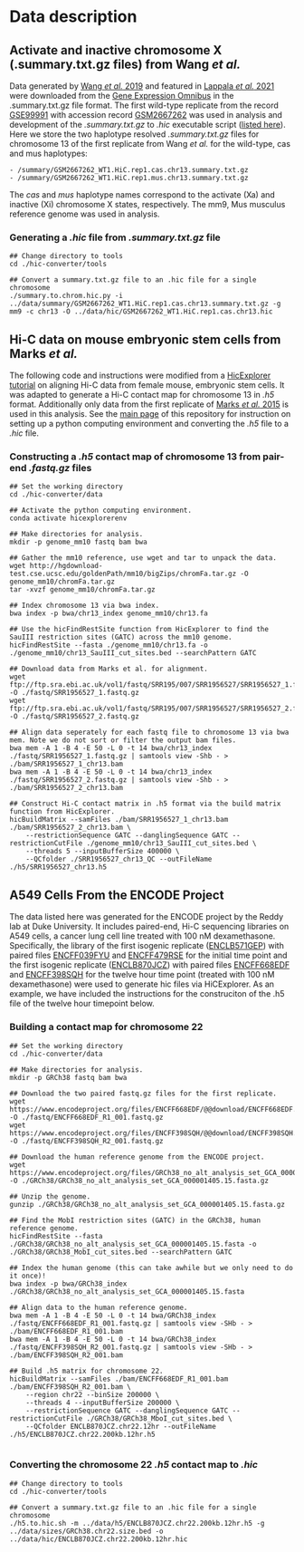 # Data description

## Activate and inactive chromosome X (.summary.txt.gz files) from Wang *et al.*

Data generated by [Wang *et al.* 2019](https://pubmed.ncbi.nlm.nih.gov/29887375/) and featured in [Lappala *et al.* 2021](https://www.pnas.org/doi/abs/10.1073/pnas.2107092118) were downloaded from the [Gene Expression Omnibus](https://www.ncbi.nlm.nih.gov/geo/) in the .summary.txt.gz file format. The first wild-type replicate from the record [GSE99991](https://www.ncbi.nlm.nih.gov/geo/query/acc.cgi?acc=GSE99991) with accession record [GSM2667262](https://www.ncbi.nlm.nih.gov/geo/query/acc.cgi?acc=GSM2667262) was used in analysis and development of the *.summary.txt.gz* to *.hic* executable script ([listed here](https://github.com/4DGB/hic-converter/blob/main/tools/summary.to.chrom.hic.py)). Here we store the two haplotype resolved *.summary.txt.gz* files for chromosome 13 of the first replicate from Wang *et al.* for the wild-type, cas and mus haplotypes: 

    - /summary/GSM2667262_WT1.HiC.rep1.cas.chr13.summary.txt.gz 
    - /summary/GSM2667262_WT1.HiC.rep1.mus.chr13.summary.txt.gz

The *cas* and *mus* haplotype names correspond to the activate (Xa) and inactive (Xi) chromosome X states, respectively. The mm9, Mus musculus reference genome was used in analysis.

### Generating a *.hic* file from *.summary.txt.gz* file
```
## Change directory to tools
cd ./hic-converter/tools

## Convert a summary.txt.gz file to an .hic file for a single chromosome
./summary.to.chrom.hic.py -i ../data/summary/GSM2667262_WT1.HiC.rep1.cas.chr13.summary.txt.gz -g mm9 -c chr13 -O ../data/hic/GSM2667262_WT1.HiC.rep1.cas.chr13.hic

```

## Hi-C data on mouse embryonic stem cells from Marks *et al.* 

The following code and instructions were modified from a [HicExplorer tutorial]( https://hicexplorer.readthedocs.io/en/latest/content/mES-HiC_analysis.html) on aligning Hi-C data from female mouse, embryonic stem cells. It was adapted to generate a Hi-C contact map for chromosome 13 in *.h5* format. Additionally only data from the first replicate of [Marks *et al.* 2015]( https://genomebiology.biomedcentral.com/articles/10.1186/s13059-015-0698-x) is used in this analysis. See the [main page]( https://github.com/4DGB/hic-converter) of this repository for instruction on setting up a python computing environment and converting the *.h5* file to a *.hic* file.

### Constructing a *.h5* contact map of chromosome 13 from pair-end *.fastq.gz* files

```
## Set the working directory
cd ./hic-converter/data

## Activate the python computing environment.
conda activate hicexplorerenv

## Make directories for analysis.
mkdir -p genome_mm10 fastq bam bwa

## Gather the mm10 reference, use wget and tar to unpack the data.
wget http://hgdownload-test.cse.ucsc.edu/goldenPath/mm10/bigZips/chromFa.tar.gz -O genome_mm10/chromFa.tar.gz
tar -xvzf genome_mm10/chromFa.tar.gz

## Index chromosome 13 via bwa index.
bwa index -p bwa/chr13_index genome_mm10/chr13.fa

## Use the hicFindRestSite function from HicExplorer to find the SauIII restriction sites (GATC) across the mm10 genome. 
hicFindRestSite --fasta ./genome_mm10/chr13.fa -o ./genome_mm10/chr13_SauIII_cut_sites.bed --searchPattern GATC

## Download data from Marks et al. for alignment.
wget ftp://ftp.sra.ebi.ac.uk/vol1/fastq/SRR195/007/SRR1956527/SRR1956527_1.fastq.gz -O ./fastq/SRR1956527_1.fastq.gz
wget ftp://ftp.sra.ebi.ac.uk/vol1/fastq/SRR195/007/SRR1956527/SRR1956527_2.fastq.gz -O ./fastq/SRR1956527_2.fastq.gz

## Align data seperately for each fastq file to chromosome 13 via bwa mem. Note we do not sort or filter the output bam files.
bwa mem -A 1 -B 4 -E 50 -L 0 -t 14 bwa/chr13_index ./fastq/SRR1956527_1.fastq.gz | samtools view -Shb - > ./bam/SRR1956527_1_chr13.bam
bwa mem -A 1 -B 4 -E 50 -L 0 -t 14 bwa/chr13_index ./fastq/SRR1956527_2.fastq.gz | samtools view -Shb - > ./bam/SRR1956527_2_chr13.bam

## Construct Hi-C contact matrix in .h5 format via the build matrix function from HicExplorer.
hicBuildMatrix --samFiles ./bam/SRR1956527_1_chr13.bam ./bam/SRR1956527_2_chr13.bam \
    --restrictionSequence GATC --danglingSequence GATC --restrictionCutFile ./genome_mm10/chr13_SauIII_cut_sites.bed \
    --threads 5 --inputBufferSize 400000 \
    --QCfolder ./SRR1956527_chr13_QC --outFileName ./h5/SRR1956527_chr13.h5

```

## A549 Cells From the ENCODE Project

The data listed here was generated for the ENCODE project by the Reddy lab at Duke University. It includes paired-end, Hi-C sequencing libraries on A549 cells, a cancer lung cell line treated with 100 nM dexamethasone. Specifically, the library of the first isogenic replicate ([ENCLB571GEP](https://www.encodeproject.org/experiments/ENCSR662QKG/)) with paired files [ENCFF039FYU](https://www.encodeproject.org/files/ENCFF039FYU/) and [ENCFF479RSE](https://www.encodeproject.org/files/ENCFF479RSE/) for the initial time point and the first isogenic replicate ([ENCLB870JCZ](https://www.encodeproject.org/experiments/ENCSR499RVD/)) with paired files [ENCFF668EDF](https://www.encodeproject.org/files/ENCFF668EDF/) and [ENCFF398SQH](https://www.encodeproject.org/files/ENCFF398SQH/) for the twelve hour time point (treated with 100 nM dexamethasone) were used to generate hic files via HiCExplorer. As an example, we have included the instructions for the construciton of the .h5 file of the twelve hour timepoint below.

### Building a contact map for chromosome 22

```
## Set the working directory
cd ./hic-converter/data

## Make directories for analysis.
mkdir -p GRCh38 fastq bam bwa

## Download the two paired fastq.gz files for the first replicate.
wget https://www.encodeproject.org/files/ENCFF668EDF/@@download/ENCFF668EDF.fastq.gz -O ./fastq/ENCFF668EDF_R1_001.fastq.gz
wget https://www.encodeproject.org/files/ENCFF398SQH/@@download/ENCFF398SQH.fastq.gz -O ./fastq/ENCFF398SQH_R2_001.fastq.gz

## Download the human reference genome from the ENCODE project.
wget https://www.encodeproject.org/files/GRCh38_no_alt_analysis_set_GCA_000001405.15/@@download/GRCh38_no_alt_analysis_set_GCA_000001405.15.fasta.gz -O ./GRCh38/GRCh38_no_alt_analysis_set_GCA_000001405.15.fasta.gz

## Unzip the genome.
gunzip ./GRCh38/GRCh38_no_alt_analysis_set_GCA_000001405.15.fasta.gz

## Find the MobI restriction sites (GATC) in the GRCh38, human reference genome.
hicFindRestSite --fasta ./GRCh38/GRCh38_no_alt_analysis_set_GCA_000001405.15.fasta -o ./GRCh38/GRCh38_MobI_cut_sites.bed --searchPattern GATC

## Index the human genome (this can take awhile but we only need to do it once)!
bwa index -p bwa/GRCh38_index ./GRCh38/GRCh38_no_alt_analysis_set_GCA_000001405.15.fasta 

## Align data to the human reference genome. 
bwa mem -A 1 -B 4 -E 50 -L 0 -t 14 bwa/GRCh38_index ./fastq/ENCFF668EDF_R1_001.fastq.gz | samtools view -SHb - > ./bam/ENCFF668EDF_R1_001.bam
bwa mem -A 1 -B 4 -E 50 -L 0 -t 14 bwa/GRCh38_index ./fastq/ENCFF398SQH_R2_001.fastq.gz | samtools view -SHb - > ./bam/ENCFF398SQH_R2_001.bam

## Build .h5 matrix for chromosome 22.
hicBuildMatrix --samFiles ./bam/ENCFF668EDF_R1_001.bam ./bam/ENCFF398SQH_R2_001.bam \
    --region chr22 --binSize 200000 \
    --threads 4 --inputBufferSize 200000 \
    --restrictionSequence GATC --danglingSequence GATC --restrictionCutFile ./GRCh38/GRCh38_MboI_cut_sites.bed \
    --QCfolder ENCLB870JCZ.chr22.12hr --outFileName ./h5/ENCLB870JCZ.chr22.200kb.12hr.h5
    
```

### Converting the chromosome 22 *.h5* contact map to *.hic*

```
## Change directory to tools
cd ./hic-converter/tools

## Convert a summary.txt.gz file to an .hic file for a single chromosome
./h5.to.hic.sh -m ../data/h5/ENCLB870JCZ.chr22.200kb.12hr.h5 -g ../data/sizes/GRCh38.chr22.size.bed -o ../data/hic/ENCLB870JCZ.chr22.200kb.12hr.hic

```